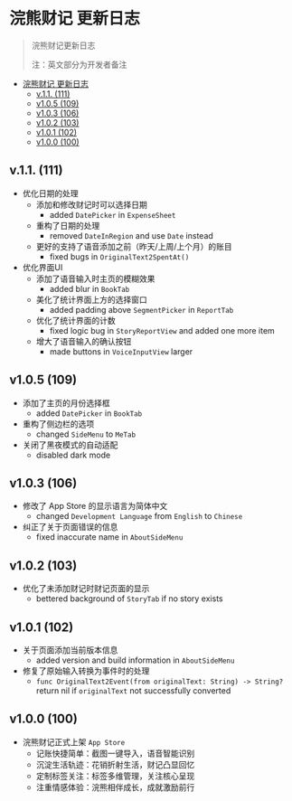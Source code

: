 # 浣熊财记 更新日志

> 浣熊财记更新日志
> 
> 注：英文部分为开发者备注

- [浣熊财记 更新日志](#浣熊财记-更新日志)
  - [v.1.1. (111)](#v11-111)
  - [v1.0.5 (109)](#v105-109)
  - [v1.0.3 (106)](#v103-106)
  - [v1.0.2 (103)](#v102-103)
  - [v1.0.1 (102)](#v101-102)
  - [v1.0.0 (100)](#v100-100)

## v.1.1. (111)

* 优化日期的处理
  * 添加和修改财记时可以选择日期
    * added `DatePicker` in `ExpenseSheet`
  * 重构了日期的处理
    * removed `DateInRegion` and use `Date` instead
  * 更好的支持了语音添加之前（昨天/上周/上个月）的账目
    * fixed bugs in `OriginalText2SpentAt()`
* 优化界面UI
  * 添加了语音输入时主页的模糊效果
    * added blur in `BookTab`
  * 美化了统计界面上方的选择窗口
    * added padding above `SegmentPicker` in `ReportTab`
  * 优化了统计界面的计数
    * fixed logic bug in `StoryReportView` and added one more item
  * 增大了语音输入的确认按钮
    * made buttons in `VoiceInputView` larger

## v1.0.5 (109)

* 添加了主页的月份选择框
  * added `DatePicker` in `BookTab`
* 重构了侧边栏的选项
  * changed `SideMenu` to `MeTab`
* 关闭了黑夜模式的自动适配
  * disabled dark mode

## v1.0.3 (106)

* 修改了 App Store 的显示语言为简体中文
  * changed `Development Language` from `English` to `Chinese`
* 纠正了关于页面错误的信息
  * fixed inaccurate name in `AboutSideMenu`

## v1.0.2 (103)

* 优化了未添加财记时财记页面的显示
  * bettered background of `StoryTab` if no story exists

## v1.0.1 (102)

* 关于页面添加当前版本信息
  * added version and build information in `AboutSideMenu`
* 修复了原始输入转换为事件时的处理
  * `func OriginalText2Event(from originalText: String) -> String?` return nil if `originalText` not successfully converted

## v1.0.0 (100)

* 浣熊财记正式上架 `App Store`
  * 记账快捷简单：截图一键导入，语音智能识别
  * 沉淀生活轨迹：花销折射生活，财记凸显回忆
  * 定制标签关注：标签多维管理，关注核心呈现
  * 注重情感体验：浣熊相伴成长，成就激励前行